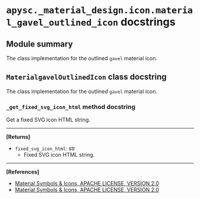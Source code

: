# `apysc._material_design.icon.material_gavel_outlined_icon` docstrings

## Module summary

The class implementation for the outlined `gavel` material icon.

## `MaterialgavelOutlinedIcon` class docstring

The class implementation for the outlined `gavel` material icon.

### `_get_fixed_svg_icon_html` method docstring

Get a fixed SVG icon HTML string.<hr>

**[Returns]**

- `fixed_svg_icon_html`: str
  - Fixed SVG icon HTML string.

<hr>

**[References]**

- [Material Symbols & Icons, APACHE LICENSE, VERSION 2.0](https://fonts.google.com/icons?icon.size=24&icon.color=%23e8eaed)
- [Material Symbols & Icons, APACHE LICENSE, VERSION 2.0](https://www.apache.org/licenses/LICENSE-2.0.html)